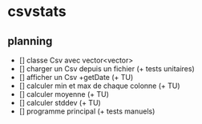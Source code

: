 # csvstats

## planning

- [] classe Csv avec vector<vector<double>>
- [] charger un Csv depuis un fichier (+ tests unitaires)
- [] afficher un Csv +getDate (+ TU)
- [] calculer min et max de chaque colonne (+ TU)
- [] calculer moyenne (+ TU)
- [] calculer stddev (+ TU)
- [] programme principal (+ tests manuels)

